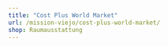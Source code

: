 ```yaml
---
title: "Cost Plus World Market"
url: /mission-viejo/cost-plus-world-market/
shop: Raumausstattung
---
```

